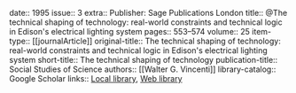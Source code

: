 date:: 1995
issue:: 3
extra:: Publisher: Sage Publications London
title:: @The technical shaping of technology: real-world constraints and technical logic in Edison's electrical lighting system
pages:: 553–574
volume:: 25
item-type:: [[journalArticle]]
original-title:: The technical shaping of technology: real-world constraints and technical logic in Edison's electrical lighting system
short-title:: The technical shaping of technology
publication-title:: Social Studies of Science
authors:: [[Walter G. Vincenti]]
library-catalog:: Google Scholar
links:: [Local library](zotero://select/library/items/MV4JATNT), [Web library](https://www.zotero.org/users/6520516/items/MV4JATNT)
